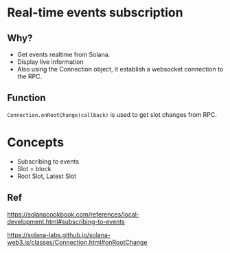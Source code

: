 # Real-time events subscription

## Why?

- Get events realtime from Solana.
- Display live information
- Also using the Connection object, it establish a websocket connection to the RPC.

## Function
`Connection.onRootChange(callback)` is used to get slot changes from RPC.


# Concepts

- Subscribing to events
- Slot = block
- Root Slot, Latest Slot

## Ref
https://solanacookbook.com/references/local-development.html#subscribing-to-events

https://solana-labs.github.io/solana-web3.js/classes/Connection.html#onRootChange
